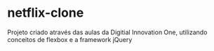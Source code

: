 # netflix-clone
Projeto criado através das aulas da Digitial Innovation One, utilizando conceitos de flexbox e a framework jQuery
